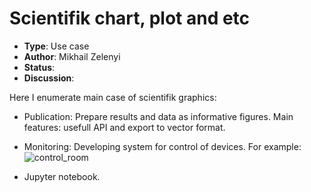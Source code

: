 # Scientifik chart, plot and etc

* **Type**: Use case
* **Author**: Mikhail Zelenyi
* **Status**: 
* **Discussion**: [](None)

Here I enumerate main case of scientifik graphics:

* Publication: Prepare results and data as informative figures. Main features: usefull API and export to vector format.

* Monitoring: Developing system for control of devices. For example:   
    ![control_room](https://atlas.cern/sites/atlas-public.web.cern.ch/files/styles/large/public/field/image/kar-blog.png?itok=fXFKTZlQ)
* Jupyter notebook.